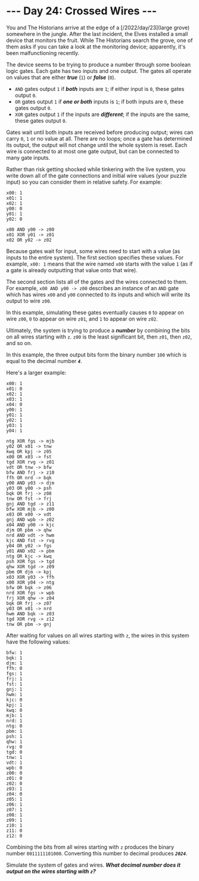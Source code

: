 # --- Day 24: Crossed Wires ---

You and The Historians arrive at the edge of a [/2022/day/23](large grove) somewhere in the jungle. After the last incident, the Elves installed a small device that monitors the fruit. While The Historians search the grove, one of them asks if you can take a look at the monitoring device; apparently, it's been malfunctioning recently.


The device seems to be trying to produce a number through some boolean logic gates. Each gate has two inputs and one output. The gates all operate on values that are either <em><b>true</b></em> (<code>1</code>) or <em><b>false</b></em> (<code>0</code>).


<ul>
<li><code>AND</code> gates output <code>1</code> if <em><b>both</b></em> inputs are <code>1</code>; if either input is <code>0</code>, these gates output <code>0</code>.</li>
<li><code>OR</code> gates output <code>1</code> if <em><b>one or both</b></em> inputs is <code>1</code>; if both inputs are <code>0</code>, these gates output <code>0</code>.</li>
<li><code>XOR</code> gates output <code>1</code> if the inputs are <em><b>different</b></em>; if the inputs are the same, these gates output <code>0</code>.</li>
</ul>
Gates wait until both inputs are received before producing output; wires can carry <code>0</code>, <code>1</code> or no value at all. There are no loops; once a gate has determined its output, the output will not change until the whole system is reset. Each wire is connected to at most one gate output, but can be connected to many gate inputs.


Rather than risk getting shocked while tinkering with the live system, you write down all of the gate connections and initial wire values (your puzzle input) so you can consider them in relative safety. For example:


<pre><code>x00: 1
x01: 1
x02: 1
y00: 0
y01: 1
y02: 0

x00 AND y00 -&gt; z00
x01 XOR y01 -&gt; z01
x02 OR y02 -&gt; z02
</code></pre>
Because gates wait for input, some wires need to start with a value (as inputs to the entire system). The first section specifies these values. For example, <code>x00: 1</code> means that the wire named <code>x00</code> starts with the value <code>1</code> (as if a gate is already outputting that value onto that wire).


The second section lists all of the gates and the wires connected to them. For example, <code>x00 AND y00 -&gt; z00</code> describes an instance of an <code>AND</code> gate which has wires <code>x00</code> and <code>y00</code> connected to its inputs and which will write its output to wire <code>z00</code>.


In this example, simulating these gates eventually causes <code>0</code> to appear on wire <code>z00</code>, <code>0</code> to appear on wire <code>z01</code>, and <code>1</code> to appear on wire <code>z02</code>.


Ultimately, the system is trying to produce a <em><b>number</b></em> by combining the bits on all wires starting with <code>z</code>. <code>z00</code> is the least significant bit, then <code>z01</code>, then <code>z02</code>, and so on.


In this example, the three output bits form the binary number <code>100</code> which is equal to the decimal number <code><em><b>4</b></em></code>.


Here's a larger example:


<pre><code>x00: 1
x01: 0
x02: 1
x03: 1
x04: 0
y00: 1
y01: 1
y02: 1
y03: 1
y04: 1

ntg XOR fgs -> mjb
y02 OR x01 -> tnw
kwq OR kpj -> z05
x00 OR x03 -> fst
tgd XOR rvg -> z01
vdt OR tnw -> bfw
bfw AND frj -> z10
ffh OR nrd -> bqk
y00 AND y03 -> djm
y03 OR y00 -> psh
bqk OR frj -> z08
tnw OR fst -> frj
gnj AND tgd -> z11
bfw XOR mjb -> z00
x03 OR x00 -> vdt
gnj AND wpb -> z02
x04 AND y00 -> kjc
djm OR pbm -> qhw
nrd AND vdt -> hwm
kjc AND fst -> rvg
y04 OR y02 -> fgs
y01 AND x02 -> pbm
ntg OR kjc -> kwq
psh XOR fgs -> tgd
qhw XOR tgd -> z09
pbm OR djm -> kpj
x03 XOR y03 -> ffh
x00 XOR y04 -> ntg
bfw OR bqk -> z06
nrd XOR fgs -> wpb
frj XOR qhw -> z04
bqk OR frj -> z07
y03 OR x01 -> nrd
hwm AND bqk -> z03
tgd XOR rvg -> z12
tnw OR pbm -> gnj
</code></pre>
After waiting for values on all wires starting with <code>z</code>, the wires in this system have the following values:


<pre><code>bfw: 1
bqk: 1
djm: 1
ffh: 0
fgs: 1
frj: 1
fst: 1
gnj: 1
hwm: 1
kjc: 0
kpj: 1
kwq: 0
mjb: 1
nrd: 1
ntg: 0
pbm: 1
psh: 1
qhw: 1
rvg: 0
tgd: 0
tnw: 1
vdt: 1
wpb: 0
z00: 0
z01: 0
z02: 0
z03: 1
z04: 0
z05: 1
z06: 1
z07: 1
z08: 1
z09: 1
z10: 1
z11: 0
z12: 0
</code></pre>
Combining the bits from all wires starting with <code>z</code> produces the binary number <code>0011111101000</code>. Converting this number to decimal produces <code><em><b>2024</b></em></code>.


Simulate the system of gates and wires. <em><b>What decimal number does it output on the wires starting with <code>z</code>?</b></em>


